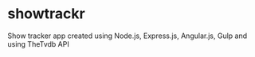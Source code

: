 # showtrackr

Show tracker app created using Node.js, Express.js, Angular.js, Gulp and using TheTvdb API
